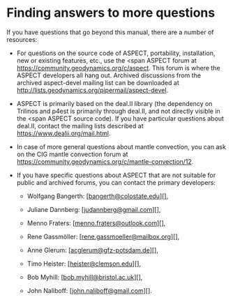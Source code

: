 # Finding answers to more questions

If you have questions that go beyond this manual, there are a number of
resources:

-   For questions on the source code of ASPECT,
    portability, installation, new or existing features, etc., use the <span
    ASPECT forum at
    <https://community.geodynamics.org/c/aspect>. This forum is where the
    ASPECT developers all hang out. Archived
    discussions from the archived aspect-devel mailing list can be downloaded
    at <http://lists.geodynamics.org/pipermail/aspect-devel>.

-   ASPECT is primarily based on the deal.II
    library (the dependency on Trilinos and p4est is primarily through
    deal.II, and not directly visible in the <span
    ASPECT source code). If you have particular
    questions about deal.II, contact the mailing lists described at
    <https://www.dealii.org/mail.html>.

-   In case of more general questions about mantle convection, you can ask on
    the CIG mantle convection forum at
    <https://community.geodynamics.org/c/mantle-convection/12>.

-   If you have specific questions about ASPECT
    that are not suitable for public and archived forums, you can contact the
    primary developers:

    -   Wolfgang Bangerth: [bangerth@colostate.edu][],

    -   Juliane Dannberg: [judannberg@gmail.com][],

    -   Menno Fraters: [menno.fraters@outlook.com][],

    -   Rene Gassm&ouml;ller: [rene.gassmoeller@mailbox.org][],

    -   Anne Glerum: [acglerum@gfz-potsdam.de][],

    -   Timo Heister: [heister@clemson.edu][],

    -   Bob Myhill: [bob.myhill@bristol.ac.uk][],

    -   John Naliboff: [john.naliboff@gmail.com][].
